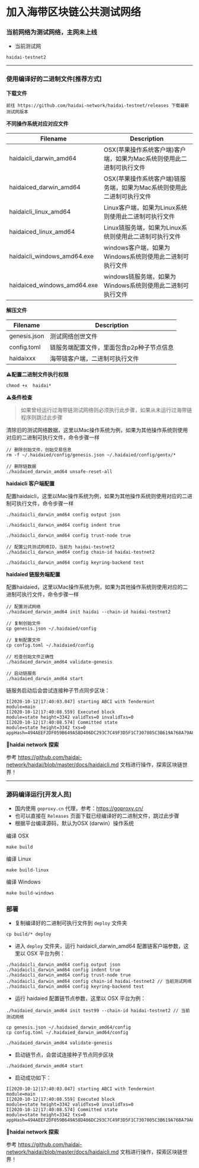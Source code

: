 # 加入海带区块链公共测试网络

### 当前网络为测试网络，主网未上线

- 当前测试网

```
haidai-testnet2
```

--- 

### 使用编译好的二进制文件[推荐方式]

**下载文件**

```
前往 https://github.com/haidai-network/haidai-testnet/releases 下载最新测试网版本
```

**不同操作系统对应对应文件**

| Filename  | Description                                     |
| --------- | ----------------------------------------------- |
| haidaicli_darwin_amd64    | OSX(苹果操作系统客户端)客户端，如果为Mac系统则使用此二进制可执行文件 |
| haidaiced_darwin_amd64    | OSX(苹果操作系统客户端)链服务端，如果为Mac系统则使用此二进制可执行文件 |
| haidaicli_linux_amd64   | Linux客户端，如果为Linux系统则使用此二进制可执行文件 |
| haidaiced_linux_amd64    | Linux链服务端，如果为Linux系统则使用此二进制可执行文件 |
| haidaicli_windows_amd64.exe    | windows客户端，如果为Windows系统则使用此二进制可执行文件 |
| haidaiced_windows_amd64.exe    | windows链服务端，如果为Windows系统则使用此二进制可执行文件 |


**解压文件**

| Filename  | Description                                     |
| --------- | ----------------------------------------------- |
| genesis.json   | 测试网络创世文件 |
| config.toml    | 链服务端配置文件，里面包含p2p种子节点信息 |
| haidaixxx   | 海带链客户端，二进制可执行文件 |


**⚠️配置二进制文件执行权限**

```
chmod +x  haidai*

```

**⚠️条件检查**

> 如果曾经运行过海带链测试网络则必须执行此步骤，如果从未运行过海带链程序则跳过此步骤

清除旧的测试网络数据，这里以Mac操作系统为例，如果为其他操作系统则使用对应的二进制可执行文件，命令步骤一样

```
// 删除创始文件，创始交易信息
rm -f ~/.haidaied/config/genesis.json ~/.haidaied/config/gentx/*

// 删除链数据
./haidaied_darwin_amd64 unsafe-reset-all

```

**haidaicli 客户端配置**

配置haidaicli，这里以Mac操作系统为例，如果为其他操作系统则使用对应的二进制可执行文件，命令步骤一样

```
./haidaicli_darwin_amd64 config output json

./haidaicli_darwin_amd64 config indent true

./haidaicli_darwin_amd64 config trust-node true

// 配置公共测试网络ID，当前为 haidai-testnet2
./haidaicli_darwin_amd64 config chain-id haidai-testnet2

./haidaicli_darwin_amd64 config keyring-backend test

```

**haidaied 链服务端配置**

配置haidaied，这里以Mac操作系统为例，如果为其他操作系统则使用对应的二进制可执行文件，命令步骤一样

```
// 配置测试网络
./haidaied_darwin_amd64 init haidai --chain-id haidai-testnet2

// 复制创始文件
cp genesis.json ~/.haidaied/config

// 复制配置文件
cp config.toml ~/.haidaied/config

// 检查创始文件正确性
./haidaied_darwin_amd64 validate-genesis

// 启动链服务
./haidaied_darwin_amd64 start

```

链服务启动后会尝试连接种子节点同步区块：

```
I[2020-10-12|17:40:03.047] starting ABCI with Tendermint                module=main 
I[2020-10-12|17:40:08.559] Executed block                               module=state height=3342 validTxs=0 invalidTxs=0
I[2020-10-12|17:40:08.574] Committed state                              module=state height=3342 txs=0 appHash=494AEEF2DF059B649A58D406DC293C7C49F3D5F1C7307805C3B619A768A79A8C
```

**🚀haidai network 探索**

参考 <https://github.com/haidai-network/haidai/blob/master/docs/haidaicli.md> 文档进行操作，探索区块链世界！



---

### 源码编译运行[开发人员]

- 国内使用 `goproxy.cn` 代理，参考：https://goproxy.cn/
- 也可以直接在 `Releases` 页面下载已经编译好的二进制文件，跳过此步骤
- 根据平台编译源码，默认为OSX (darwin）操作系统

编译 OSX

```
make build
```

编译 Linux

```
make build-linux
```

编译 Windows

```
make build-windows
```

### 部署

- 复制编译好的二进制可执行文件到 `deploy` 文件夹

```
cp build/* deploy
```

- 进入 `deploy` 文件夹，运行 haidaicli_darwin_amd64 配置链客户端参数，这里以 OSX 平台为例：

```
./haidaicli_darwin_amd64 config output json
./haidaicli_darwin_amd64 config indent true
./haidaicli_darwin_amd64 config trust-node true
./haidaicli_darwin_amd64 config chain-id haidai-testnet2 // 当前测试网络
./haidaicli_darwin_amd64 config keyring-backend test

```

- 运行 haidaied 配置链节点参数，这里以 OSX 平台为例：

```
./haidaied_darwin_amd64 init test99 --chain-id haidai-testnet2 // 当前测试网络

cp genesis.json ~/.haidaied_darwin_amd64/config
cp config.toml ~/.haidaied_darwin_amd64/config

./haidaied_darwin_amd64 validate-genesis
```

- 启动链节点，会尝试连接种子节点同步区块

```
./haidaied_darwin_amd64 start
```

- 启动成功如下：

```
I[2020-10-12|17:40:03.047] starting ABCI with Tendermint                module=main 
I[2020-10-12|17:40:08.559] Executed block                               module=state height=3342 validTxs=0 invalidTxs=0
I[2020-10-12|17:40:08.574] Committed state                              module=state height=3342 txs=0 appHash=494AEEF2DF059B649A58D406DC293C7C49F3D5F1C7307805C3B619A768A79A8C
```

**🚀haidai network 探索**

参考 <https://github.com/haidai-network/haidai/blob/master/docs/haidaicli.md> 文档进行操作，探索区块链世界！





